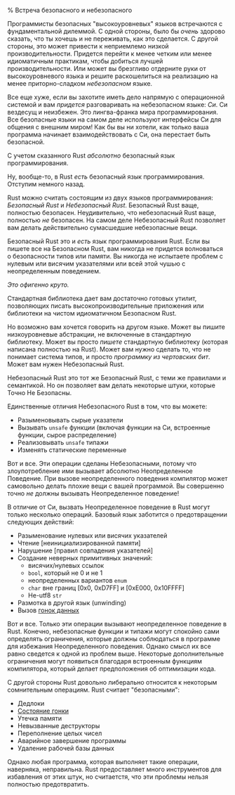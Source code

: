 % Встреча безопасного и небезопасного

Программисты безопасных "высокоуровневых" языков встречаются с фундаментальной
дилеммой. С одной стороны, было бы *очень* здорово сказать, что ты хочешь и не
переживать, как это сделается. С другой стороны, это может привести к
неприемлемо низкой производительности. Придется перейти к менее четким или менее
идиоматичным практикам, чтобы добиться лучшей производительности. Или может вы
брезгливо отдерните руки от высокоуровневого языка и решите раскошелиться на
реализацию на менее приторно-сладком *небезопасном* языке.

Все еще хуже, если вы захотите иметь дело напрямую с операционной системой и вам
*придется* разговаривать на небезопасном языке: *Си*. Си вездесущ и неизбежен.
Это лингва-франка мира программирования. Все безопасные языки на самом деле
используют интерфейсы Си для общения с внешним миром! Как бы вы ни хотели,
как только ваша программа начинает взаимодействовать с Си, она перестает быть
безопасной.

С учетом сказанного Rust *абсолютно* безопасный язык программирования.

Ну, вообще-то, в Rust *есть* безопасный язык программирования. Отступим
немного назад.

Rust можно считать состоящим из двух языков программирования: *Безопасный Rust*
и *Небезопасный Rust*. Безопасный Rust ваще, полностью безопасен. Неудивительно,
что небезопасный Rust ваще, полностью *не* безопасен. На самом деле Небезопасный
Rust позволяет вам делать действительно сумасшедшие небезопасные вещи.

Безопасный Rust это и *есть* язык программирования Rust. Если вы пишете все на
Безопасном Rust, вам никогда не придется волноваться о безопасности типов или
памяти. Вы никогда не испытаете проблем с нулевым или висячим указателями или
всей этой чушью с неопределенным поведением.

*Это офигенно круто.*

Стандартная библиотека дает вам достаточно готовых утилит, позволяющих писать
высокопроизводительные приложения или библиотеки на чистом идиоматичном
Безопасном Rust.

Но возможно вам хочется говорить на другом языке. Может вы пишите низкоуровневые
абстракции, не включенные в стандартную библиотеку. Может вы просто *пишете*
стандартную библиотеку (которая написана полностью на Rust). Может вам нужно
сделать то, что не понимает система типов, и просто *программку из чертовских
бит*. Может вам нужен Небезопасный Rust.

Небезопасный Rust это тот же Безопасный Rust, с теми же правилами и семантикой.
Но он позволяет вам делать некоторые штуки, которые Точно Не Безопасны.

Единственные отличия Небезопасного Rust в том, что вы можете:

* Разыменовывать сырые указатели
* Вызывать `unsafe` функции (включая функции на Си, встроенные функции, 
сырое распределение)
* Реализовывать `unsafe` типажи 
* Изменять статические переменные

Вот и все. Эти операции сделаны Небезопасными, потому что злоупотребление ими
вызывает абсолютно Неопределенное Поведение. При вызове неопределенного
поведения компилятор может самовольно делать плохие вещи с вашей программой. Вы
совершенно точно *не* должны вызывать Неопределенное поведение!

В отличие от Си, вызвать Неопределенное поведение в Rust могут только несколько
операций. Базовый язык заботится о предотвращении следующих действий:

* Разыменование нулевых или висячих указателей
* Чтение [неинициализированной памяти]
* Нарушение [правил совпадения указателей]
* Создание неверных примитивных значений:
    * висячих/нулевых ссылок
    * `bool`, который не 0 и не 1
    * неопределенных вариантов `enum`
    * `char` вне границ [0x0, 0xD7FF] и [0xE000, 0x10FFFF]
    * Не-utf8 `str`
* Размотка в другой язык (unwinding)
* Вызов [гонок данных][race]

Вот и все. Только эти операции вызывают неопределенное поведение в Rust.
Конечно, небезопасные функции и типажи могут спокойно сами определять
ограничения, которые должны соблюдаться в программе для избежания
Неопределенного поведения. Однако смысл их все равно сведется к одной из проблем
выше. Некоторые дополнительные ограничения могут появиться благодаря встроенным
функциям компилятора, который делает предположения об оптимизации кода.

С другой стороны Rust довольно либерально относится к некоторым сомнительным
операциям. Rust считает "безопасными":

* Дедлоки
* [Состояние гонки][race]
* Утечка памяти
* Невызванные деструкторы
* Переполнение целых чисел
* Аварийное завершение программы
* Удаление рабочей базы данных

Однако любая программа, которая выполняет такие операции, наверняка,
неправильна. Rust предоставляет много инструментов для избавления от этих штук,
но считаетстя, что эти проблемы нельзя полностью предотвратить.

[pointer aliasing rules]: references.html
[uninitialized memory]: uninitialized.html
[race]: races.html

